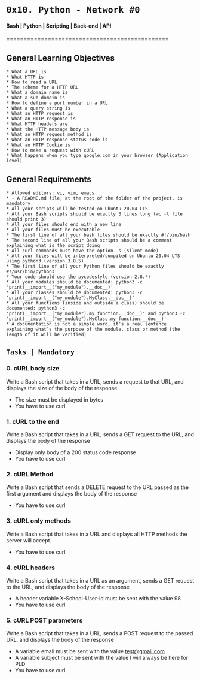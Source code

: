 #	`0x10. Python - Network #0`

#### Bash | Python | Scripting | Back-end | API

===============================================

## General Learning Objectives
	
	* What a URL is
	* What HTTP is
	* How to read a URL
	* The scheme for a HTTP URL
	* What a domain name is
	* What a sub-domain is
	* How to define a port number in a URL
	* What a query string is
	* What an HTTP request is
	* What an HTTP response is
	* What HTTP headers are
	* What the HTTP message body is
	* What an HTTP request method is
	* What an HTTP response status code is
	* What an HTTP Cookie is
	* How to make a request with cURL
	* What happens when you type google.com in your browser (Application level)

## General Requirements

	* Allowed editors: vi, vim, emacs
	* - A README.md file, at the root of the folder of the project, is mandatory
	* All your scripts will be tested on Ubuntu 20.04 LTS
	* All your Bash scripts should be exactly 3 lines long (wc -l file should print 3)
	* All your files should end with a new line
	* All your files must be executable
	* The first line of all your bash files should be exactly #!/bin/bash
	* The second line of all your Bash scripts should be a comment explaining what is the script doing
	* All curl commands must have the option -s (silent mode)
	* All your files will be interpreted/compiled on Ubuntu 20.04 LTS using python3 (version 3.8.5)
	* The first line of all your Python files should be exactly #!/usr/bin/python3
	* Your code should use the pycodestyle (version 2.8.*)
	* All your modules should be documented: python3 -c 'print(__import__("my_module").__doc__)'
	* All your classes should be documented: python3 -c 'print(__import__("my_module").MyClass.__doc__)'
	* All your functions (inside and outside a class) should be documented: python3 -c 'print(__import__("my_module").my_function.__doc__)' and python3 -c 'print(__import__("my_module").MyClass.my_function.__doc__)'
	* A documentation is not a simple word, it’s a real sentence explaining what’s the purpose of the module, class or method (the length of it will be verified)

## `Tasks | Mandatory`

### 0. cURL body size

Write a Bash script that takes in a URL, sends a request to that URL, and displays the size of the body of the response

* The size must be displayed in bytes
* You have to use curl

### 1. cURL to the end

Write a Bash script that takes in a URL, sends a GET request to the URL, and displays the body of the response
* Display only body of a 200 status code response
* You have to use curl

### 2. cURL Method

Write a Bash script that sends a DELETE request to the URL passed as the first argument and displays the body of the response

* You have to use curl

### 3. cURL only methods

Write a Bash script that takes in a URL and displays all HTTP methods the server will accept.

* You have to use curl

### 4. cURL headers

Write a Bash script that takes in a URL as an argument, sends a GET request to the URL, and displays the body of the response

* A header variable X-School-User-Id must be sent with the value 98
* You have to use curl

### 5. cURL POST parameters

Write a Bash script that takes in a URL, sends a POST request to the passed URL, and displays the body of the response

* A variable email must be sent with the value test@gmail.com
* A variable subject must be sent with the value I will always be here for PLD
* You have to use curl

